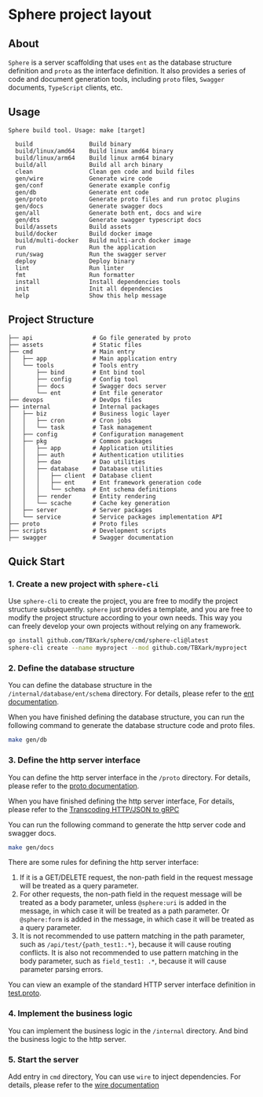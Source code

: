 # Sphere project layout

## About

`Sphere` is a server scaffolding that uses `ent` as the database structure definition and `proto` as the interface definition. It also provides a series of code and document generation tools, including `proto` files, `Swagger` documents, `TypeScript` clients, etc.


## Usage
```
Sphere build tool. Usage: make [target]

  build                Build binary
  build/linux/amd64    Build linux amd64 binary
  build/linux/arm64    Build linux arm64 binary
  build/all            Build all arch binary
  clean                Clean gen code and build files
  gen/wire             Generate wire code
  gen/conf             Generate example config
  gen/db               Generate ent code
  gen/proto            Generate proto files and run protoc plugins
  gen/docs             Generate swagger docs
  gen/all              Generate both ent, docs and wire
  gen/dts              Generate swagger typescript docs
  build/assets         Build assets
  build/docker         Build docker image
  build/multi-docker   Build multi-arch docker image
  run                  Run the application
  run/swag             Run the swagger server
  deploy               Deploy binary
  lint                 Run linter
  fmt                  Run formatter
  install              Install dependencies tools
  init                 Init all dependencies
  help                 Show this help message
```

## Project Structure

```
├── api                 # Go file generated by proto
├── assets              # Static files
├── cmd                 # Main entry
│   ├── app             # Main application entry
│   └── tools           # Tools entry
│       ├── bind        # Ent bind tool
│       ├── config      # Config tool
│       ├── docs        # Swagger docs server
│       └── ent         # Ent file generator
├── devops              # DevOps files
├── internal            # Internal packages
│   ├── biz             # Business logic layer
│   │   ├── cron        # Cron jobs
│   │   └── task        # Task management
│   ├── config          # Configuration management
│   ├── pkg             # Common packages
│   │   ├── app         # Application utilities
│   │   ├── auth        # Authentication utilities
│   │   ├── dao         # Dao utilities
│   │   ├── database    # Database utilities
│   │   │   ├── client  # Database client
│   │   │   ├── ent     # Ent framework generation code
│   │   │   └── schema  # Ent schema definitions
│   │   ├── render      # Entity rendering
│   │   └── scache      # Cache key generation
│   ├── server          # Server packages
│   └── service         # Service packages implementation API
├── proto               # Proto files
├── scripts             # Development scripts
├── swagger             # Swagger documentation
```


## Quick Start

### 1. Create a new project with `sphere-cli`

Use `sphere-cli` to create the project, you are free to modify the project structure subsequently. `sphere` just
provides a template, and you are free to modify the project structure according to your own needs. This way you can
freely develop your own projects without relying on any framework.

```bash
go install github.com/TBXark/sphere/cmd/sphere-cli@latest
sphere-cli create --name myproject --mod github.com/TBXark/myproject
```


### 2. Define the database structure

You can define the database structure in the `/internal/database/ent/schema` directory. For details, please refer to the [ent documentation](https://entgo.io/docs/getting-started).

When you have finished defining the database structure, you can run the following command to generate the database structure code and proto files.

```bash
make gen/db
```


### 3. Define the http server interface

You can define the http server interface in the `/proto` directory. For details, please refer to the [proto documentation](https://developers.google.com/protocol-buffers/docs/proto3).

When you have finished defining the http server interface, For details, please refer to
the [Transcoding HTTP/JSON to gRPC](https://cloud.google.com/endpoints/docs/grpc/transcoding)

You can run the following command to generate the http server code and swagger docs.

```bash
make gen/docs
```

There are some rules for defining the http server interface:

1. If it is a GET/DELETE request, the non-path field in the request message will be treated as a query parameter.
2. For other requests, the non-path field in the request message will be treated as a body parameter, unless `@sphere:uri` is added in the message, in which case it will be treated as a path parameter. Or `@sphere:form` is added in the message, in which case it will be treated as a query parameter.
3. It is not recommended to use pattern matching in the path parameter, such as `/api/test/{path_test1:.*}`, because it will cause routing conflicts. It is also not recommended to use pattern matching in the body parameter, such as `field_test1: .*`, because it will cause parameter parsing errors.

You can view an example of the standard HTTP server interface definition in [test.proto](./proto/shared/v1/test.proto).

### 4. Implement the business logic

You can implement the business logic in the `/internal` directory. And bind the business logic to the http server.


### 5. Start the server

Add entry in `cmd` directory, You can use `wire` to inject dependencies. For details, please refer to the [wire documentation](https://github.com/google/wire)